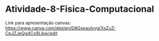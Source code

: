 # Atividade-8-Fisica-Computacional

Link para apresentação canvas:
https://www.canva.com/design/DAGxeauIxyg/XsZuZ-CpJZJeQg4Cx9Likw/edit
